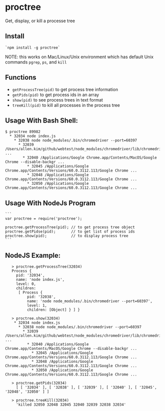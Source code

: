 proctree
=========

Get, display, or kill a processe tree

## Install

    `npm install -g proctree`

NOTE: this works on Mac/Linux/Unix environment which has default Unix commands `pgrep`, `ps`, and `kill`

## Functions 

  * `getProcessTree(pid)` to get process tree information
  * `getPids(pid)` to get process ids in an array
  * `show(pid)` to see process trees in text format
  * `treeKill(pid)` to kill all processes in the process tree

## Usage With Bash Shell: 
    
    $ proctree 89982
      * 32034 node index.js
        * 32038 node node_modules/.bin/chromedriver --port=60397
          * 32039 /Users/allen.kim/github/webtest/node_modules/chromedriver/lib/chromedriver/ch ...
            * 32040 /Applications/Google Chrome.app/Contents/MacOS/Google Chrome --disable-backgr ...
              * 32045 /Applications/Google Chrome.app/Contents/Versions/60.0.3112.113/Google Chrome ...
              * 32048 /Applications/Google Chrome.app/Contents/Versions/60.0.3112.113/Google Chrome ...
              * 32050 /Applications/Google Chrome.app/Contents/Versions/60.0.3112.113/Google Chrome ...
  
## Usage With NodeJs Program
    ```
    var proctree = require('proctree');
      
    proctree.getProcessTree(pid); // to get process tree object
    proctree.getPidse(pid);       // to get list of process ids
    proctree.show(pid);           // to display process tree
    ```

## NodeJS Example: 
```
   > proctree.getProcessTree(32034)
   Process {
     pid: '32034',
     name: 'node index.js',
     level: 0,
     children:
      [ Process {
          pid: '32038',
          name: 'node node_modules/.bin/chromedriver --port=60397',
          level: 1,
          children: [Object] } ] }

   > proctree.show(32034)
    * 32034 node index.js
      * 32038 node node_modules/.bin/chromedriver --port=60397
        * 32039 /Users/allen.kim/github/webtest/node_modules/chromedriver/lib/chromedriver/ch ...
          * 32040 /Applications/Google Chrome.app/Contents/MacOS/Google Chrome --disable-backgr ...
            * 32045 /Applications/Google Chrome.app/Contents/Versions/60.0.3112.113/Google Chrome ...
            * 32048 /Applications/Google Chrome.app/Contents/Versions/60.0.3112.113/Google Chrome ...
            * 32050 /Applications/Google Chrome.app/Contents/Versions/60.0.3112.113/Google Chrome ...

   > proctree.getPids(32034)
     [ [ '32034' ], [ '32038' ], [ '32039' ], [ '32040' ], [ '32045', '32048', '32050' ] ]

   > proctree.treeKill(32034)
     'killed 32050 32048 32045 32040 32039 32038 32034'
```
